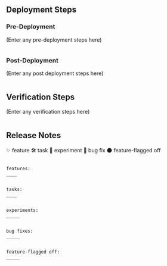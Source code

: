 ## Deployment Steps

### Pre-Deployment

(Enter any pre-deployment steps here)
```
```

### Post-Deployment
(Enter any post deployment steps here)
```
```

## Verification Steps
(Enter any verification steps here)
```
```

## Release Notes

✨ feature
🛠️ task
🧪 experiment
🐞 bug fix
🌑 feature-flagged off

```release_note

features:
____


tasks:
____


experiments:
_____


bug fixes:
_____


feature-flagged off:
_____

```
